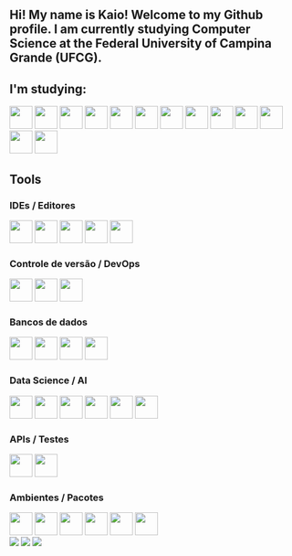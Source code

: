## Hi! My name is Kaio! Welcome to my Github profile. I am currently studying Computer Science at the Federal University of Campina Grande (UFCG).

## I'm studying:

<img loading="lazy" src="https://cdn.jsdelivr.net/gh/devicons/devicon@latest/icons/html5/html5-plain-wordmark.svg" width="40" height="40"/> 
<img loading="lazy" src="https://cdn.jsdelivr.net/gh/devicons/devicon@latest/icons/css3/css3-original-wordmark.svg" width="40" height="40"/> 
<img loading="lazy" src="https://cdn.jsdelivr.net/gh/devicons/devicon@latest/icons/javascript/javascript-original.svg" width="40" height="40"/>
<img src="https://cdn.jsdelivr.net/gh/devicons/devicon@latest/icons/react/react-original-wordmark.svg" width="40" height="40" /> 
<img src="https://cdn.jsdelivr.net/gh/devicons/devicon@latest/icons/nestjs/nestjs-original-wordmark.svg" width="40" height="40" />
<img src="https://cdn.jsdelivr.net/gh/devicons/devicon@latest/icons/nodejs/nodejs-original-wordmark.svg" width="40" height="40" /> 
<img src="https://cdn.jsdelivr.net/gh/devicons/devicon@latest/icons/nextjs/nextjs-original-wordmark.svg" width="40" height="40"/>
<img loading="lazy" src="https://cdn.jsdelivr.net/gh/devicons/devicon@latest/icons/typescript/typescript-original.svg" width="40" height="40"/> 
<img loading="lazy" src="https://cdn.jsdelivr.net/gh/devicons/devicon@latest/icons/java/java-original-wordmark.svg" width="40" height="40" /> 
<img loading="lazy" src="https://cdn.jsdelivr.net/gh/devicons/devicon@latest/icons/spring/spring-original-wordmark.svg" width="40" height="40" /> 
<img src="https://cdn.jsdelivr.net/gh/devicons/devicon@latest/icons/python/python-original-wordmark.svg" width="40" height="40"/> 
<img src="https://cdn.jsdelivr.net/gh/devicons/devicon@latest/icons/django/django-plain.svg" width="40" height="40"/>
<img src="https://cdn.jsdelivr.net/gh/devicons/devicon@latest/icons/flask/flask-original-wordmark.svg" width="40" height="40"/>

## Tools

### IDEs / Editores
<img src="https://cdn.jsdelivr.net/gh/devicons/devicon@latest/icons/visualstudio/visualstudio-original.svg" width="40" height="40"/>
<img src="https://cdn.jsdelivr.net/gh/devicons/devicon@latest/icons/eclipse/eclipse-original.svg" width="40" height="40"/>
<img src="https://cdn.jsdelivr.net/gh/devicons/devicon@latest/icons/intellij/intellij-original.svg" width="40" height="40"/>
<img src="https://cdn.jsdelivr.net/gh/devicons/devicon@latest/icons/pycharm/pycharm-original.svg" width="40" height="40"/>
<img src="https://cdn.jsdelivr.net/gh/devicons/devicon@latest/icons/vim/vim-plain.svg" width="40" height="40"/>

### Controle de versão / DevOps
<img src="https://cdn.jsdelivr.net/gh/devicons/devicon@latest/icons/git/git-original.svg" width="40" height="40"/>
<img src="https://cdn.jsdelivr.net/gh/devicons/devicon@latest/icons/github/github-original.svg" width="40" height="40"/>
<img src="https://cdn.jsdelivr.net/gh/devicons/devicon@latest/icons/docker/docker-original-wordmark.svg" width="40" height="40"/>

### Bancos de dados
<img src="https://cdn.jsdelivr.net/gh/devicons/devicon@latest/icons/postgresql/postgresql-plain-wordmark.svg" width="40" height="40"/>
<img src="https://cdn.jsdelivr.net/gh/devicons/devicon@latest/icons/mysql/mysql-plain-wordmark.svg" width="40" height="40"/>
<img src="https://cdn.jsdelivr.net/gh/devicons/devicon@latest/icons/mongodb/mongodb-plain-wordmark.svg" width="40" height="40"/>
<img src="https://cdn.jsdelivr.net/gh/devicons/devicon@latest/icons/sqlite/sqlite-plain-wordmark.svg" width="40" height="40"/>

### Data Science / AI
<img src="https://cdn.jsdelivr.net/gh/devicons/devicon@latest/icons/numpy/numpy-original-wordmark.svg" width="40" height="40"/>
<img src="https://cdn.jsdelivr.net/gh/devicons/devicon@latest/icons/pandas/pandas-plain-wordmark.svg" width="40" height="40"/>
<img src="https://cdn.jsdelivr.net/gh/devicons/devicon@latest/icons/matplotlib/matplotlib-plain.svg" width="40" height="40"/>
<img src="https://cdn.jsdelivr.net/gh/devicons/devicon@latest/icons/tensorflow/tensorflow-original-wordmark.svg" width="40" height="40"/>
<img src="https://cdn.jsdelivr.net/gh/devicons/devicon@latest/icons/pytorch/pytorch-original-wordmark.svg" width="40" height="40"/>
<img src="https://cdn.jsdelivr.net/gh/devicons/devicon@latest/icons/opencv/opencv-plain-wordmark.svg" width="40" height="40"/>

### APIs / Testes
<img src="https://cdn.jsdelivr.net/gh/devicons/devicon@latest/icons/postman/postman-original.svg" width="40" height="40"/>
<img src="https://cdn.jsdelivr.net/gh/devicons/devicon@latest/icons/insomnia/insomnia-original.svg" width="40" height="40"/>

### Ambientes / Pacotes
<img src="https://cdn.jsdelivr.net/gh/devicons/devicon@latest/icons/poetry/poetry-original.svg" width="40" height="40"/>
<img src="https://cdn.jsdelivr.net/gh/devicons/devicon@latest/icons/pypi/pypi-plain-wordmark.svg" width="40" height="40"/>
<img src="https://cdn.jsdelivr.net/gh/devicons/devicon@latest/icons/jupyter/jupyter-plain-wordmark.svg" width="40" height="40"/>
<img src="https://cdn.jsdelivr.net/gh/devicons/devicon@latest/icons/googlecolab/googlecolab-original.svg" width="40" height="40"/>
<img src="https://cdn.jsdelivr.net/gh/devicons/devicon@latest/icons/npm/npm-original.svg" width="40" height="40"/>
<img src="https://cdn.jsdelivr.net/gh/devicons/devicon@latest/icons/powershell/powershell-original.svg" width="40" height="40"/>



<div> 
  <a href = "mailto:kaiovitor0707@gmail.com"><img src="https://img.shields.io/badge/-Gmail-%23333?style=for-the-badge&logo=gmail&logoColor=white" target="_blank"></a>
  <a href="https://www.linkedin.com/in/kaio-vitor-programador" target="_blank"><img src="https://img.shields.io/badge/-LinkedIn-%230077B5?style=for-the-badge&logo=linkedin&logoColor=white" target="_blank"></a> 
   <a href="https://portf-lio-orcin.vercel.app" target="_blank"><img src="https://img.shields.io/badge/website-000000?style=for-the-badge&logo=About.me&logoColor=white" target="_blank"></a> 
</div>







